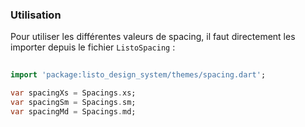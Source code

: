 ### Utilisation

Pour utiliser les différentes valeurs de spacing, il faut directement les importer depuis le fichier `ListoSpacing` :

```dart
 
import 'package:listo_design_system/themes/spacing.dart';

var spacingXs = Spacings.xs;
var spacingSm = Spacings.sm;
var spacingMd = Spacings.md;

```

